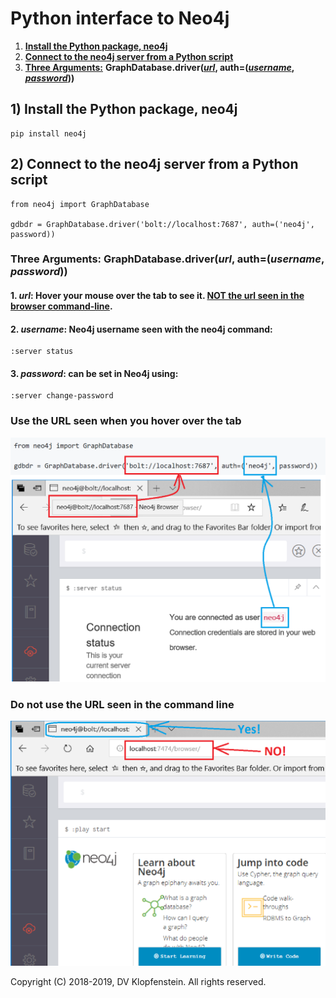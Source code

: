 # Python interface to Neo4j

1) [**Install the Python package, neo4j**](#1-install-the-python-package-neo4j)
2) [**Connect to the neo4j server from a Python script**](#2-connect-to-the-neo4j-server-from-a-python-script)
3) [**Three Arguments:**](#three-arguments-graphdatabasedriverurl-authusername-password)
**GraphDatabase.driver([_url_](#1-url-hover-your-mouse-over-the-tab-to-see-it--not-the-url-seen-in-the-browser-command-line),
auth=([_username_](#2-username-neo4j-username-seen-with-the-neo4j-command), [_password_](#3-password-can-be-set-in-neo4j-using)))**

## 1) Install the Python package, neo4j
```
pip install neo4j
```

## 2) Connect to the neo4j server from a Python script
```
from neo4j import GraphDatabase

gdbdr = GraphDatabase.driver('bolt://localhost:7687', auth=('neo4j', password))
```

### Three Arguments: GraphDatabase.driver(_url_, auth=(_username_, _password_))
#### 1. _url_: Hover your mouse over the tab to see it.  [NOT the url seen in the browser command-line](#do-not-use-the-url-seen-in-the-command-line).   
#### 2. _username_: Neo4j username seen with the neo4j command:    
```
:server status
```
#### 3. _password_: can be set in Neo4j using:   
```
:server change-password
```
### Use the URL seen when you hover over the tab
![driver args](images/python_neo4j_gdbdr.png)

### Do not use the URL seen in the command line
![URL Yes NO](images/python_neo4j_gdbdr_url.png)

Copyright (C) 2018-2019, DV Klopfenstein. All rights reserved.
